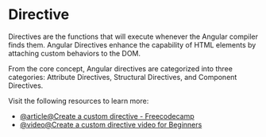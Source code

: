 # Directive

Directives are the functions that will execute whenever the Angular compiler finds them. Angular Directives enhance the capability of HTML elements by attaching custom behaviors to the DOM.

From the core concept, Angular directives are categorized into three categories: Attribute Directives, Structural Directives, and Component Directives.

Visit the following resources to learn more:

- [@article@Create a custom directive - Freecodecamp](https://www.freecodecamp.org/news/angular-directives-learn-how-to-use-or-create-custom-directives-in-angular-c9b133c24442/)
- [@video@Create a custom directive video for Beginners](https://www.youtube.com/watch?v=AoN56g6UAsE)
